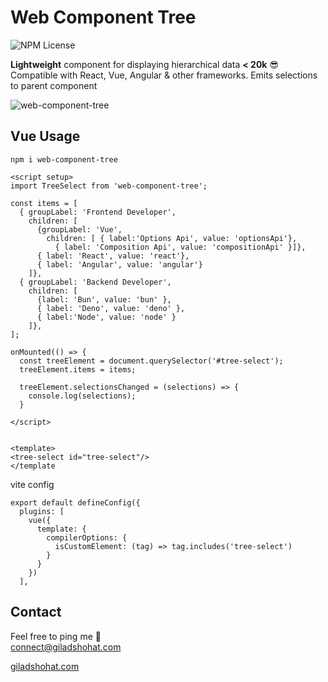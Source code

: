 # Web Component Tree

![NPM License](https://img.shields.io/npm/l/vue-dropdown-tree-select)

**Lightweight** component for displaying hierarchical data **< 20k** 😎 <br>
Compatible with React, Vue, Angular & other frameworks. 
Emits selections to parent component

![web-component-tree](https://github.com/gshohat/web-component-tree/assets/91323932/8966b5df-b556-42c5-89a6-728645c72500)



## Vue Usage

`npm i web-component-tree`

```
<script setup>
import TreeSelect from 'web-component-tree';

const items = [
  { groupLabel: 'Frontend Developer',
    children: [
      {groupLabel: 'Vue',
        children: [ { label:'Options Api', value: 'optionsApi'},
          { label: 'Composition Api', value: 'compositionApi' }]},
      { label: 'React', value: 'react'},
      { label: 'Angular', value: 'angular'}
    ]},
  { groupLabel: 'Backend Developer',
    children: [
      {label: 'Bun', value: 'bun' },
      { label: 'Deno', value: 'deno' },
      { label:'Node', value: 'node' }
    ]},
];

onMounted(() => {
  const treeElement = document.querySelector('#tree-select');
  treeElement.items = items;

  treeElement.selectionsChanged = (selections) => {
    console.log(selections);
  }

</script>


<template>
<tree-select id="tree-select"/>
</template
```

vite config
```
export default defineConfig({
  plugins: [
    vue({
      template: {
        compilerOptions: {
          isCustomElement: (tag) => tag.includes('tree-select')
        }
      }
    })
  ],
```

## Contact
Feel free to ping me 💫
<br>
connect@giladshohat.com

[giladshohat.com](https://giladshohat.com)

